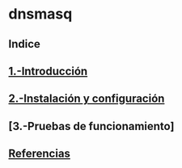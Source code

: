# dnsmasq
## Indice
## [1.-Introducción](https://github.com/crisog20/dnsmasq/blob/main/1.-Introducci%C3%B3n.md)
## [2.-Instalación y configuración](https://github.com/crisog20/dnsmasq/blob/main/2.-Instalaci%C3%B3n%20y%20configuraci%C3%B3n.md)
## [3.-Pruebas de funcionamiento]
## [Referencias](https://github.com/crisog20/dnsmasq/blob/main/Referencias.md)

